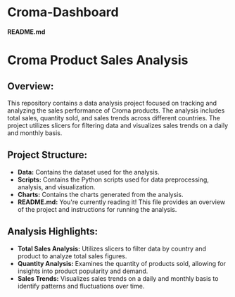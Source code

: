 # Croma-Dashboard
**README.md**

# Croma Product Sales Analysis

## Overview:
This repository contains a data analysis project focused on tracking and analyzing the sales performance of Croma products. The analysis includes total sales, quantity sold, and sales trends across different countries. The project utilizes slicers for filtering data and visualizes sales trends on a daily and monthly basis.

## Project Structure:
- **Data:** Contains the dataset used for the analysis.
- **Scripts:** Contains the Python scripts used for data preprocessing, analysis, and visualization.
- **Charts:** Contains the charts generated from the analysis.
- **README.md:** You're currently reading it! This file provides an overview of the project and instructions for running the analysis.

## Analysis Highlights:
- **Total Sales Analysis:** Utilizes slicers to filter data by country and product to analyze total sales figures.
- **Quantity Analysis:** Examines the quantity of products sold, allowing for insights into product popularity and demand.
- **Sales Trends:** Visualizes sales trends on a daily and monthly basis to identify patterns and fluctuations over time.
